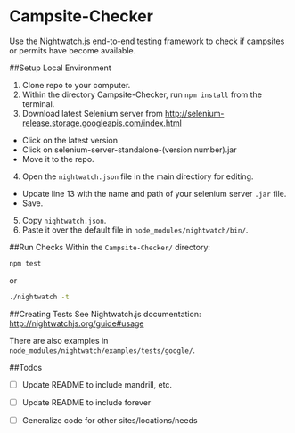 Campsite-Checker
================

Use the Nightwatch.js end-to-end testing framework to check if campsites or permits have become available.

##Setup Local Environment
1. Clone repo to your computer.
2. Within the directory Campsite-Checker, run `npm install` from the terminal.
3. Download latest Selenium server from http://selenium-release.storage.googleapis.com/index.html
  - Click on the latest version
  - Click on selenium-server-standalone-(version number).jar
  - Move it to the repo.
4. Open the `nightwatch.json` file in the main directiory for editing.
  - Update line 13 with the name and path of your selenium server `.jar` file. 
  - Save.
5. Copy `nightwatch.json`.
6. Paste it over the default file in `node_modules/nightwatch/bin/`.

##Run Checks
Within the `Campsite-Checker/` directory:
```bash
npm test
```
or
```bash
./nightwatch -t
```

##Creating Tests
See Nightwatch.js documentation: http://nightwatchjs.org/guide#usage

There are also examples in `node_modules/nightwatch/examples/tests/google/`.

##Todos
- [ ] Update README to include mandrill, etc.
- [ ] Update README to include forever
- [ ] Generalize code for other sites/locations/needs

